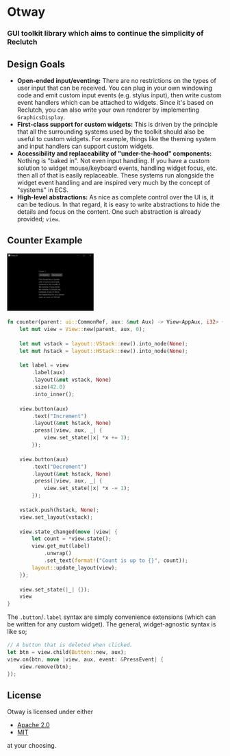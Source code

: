 # Otway

### GUI toolkit library which aims to continue the simplicity of Reclutch

## Design Goals

- **Open-ended input/eventing:** There are no restrictions on the types of user input that can be received. You can plug in your own windowing code and emit custom input events (e.g. stylus input), then write custom event handlers which can be attached to widgets. Since it's based on Reclutch, you can also write your own renderer by implementing `GraphicsDisplay`.
- **First-class support for custom widgets:** This is driven by the principle that all the surrounding systems used by the toolkit should also be useful to custom widgets. For example, things like the theming system and input handlers can support custom widgets.
- **Accessibility and replaceability of "under-the-hood" components:** Nothing is "baked in". Not even input handling. If you have a custom solution to widget mouse/keyboard events, handling widget focus, etc. then all of that is easily replaceable. These systems run alongside the widget event handling and are inspired very much by the concept of "systems" in ECS.
- **High-level abstractions:** As nice as complete control over the UI is, it can be tedious. In that regard, it is easy to write abstractions to hide the details and focus on the content. One such abstraction is already provided; `view`.

## Counter Example

<img src=".media/counter.png" width="40%"/>

```rust
fn counter(parent: ui::CommonRef, aux: &mut Aux) -> View<AppAux, i32> {
    let mut view = View::new(parent, aux, 0);

    let mut vstack = layout::VStack::new().into_node(None);
    let mut hstack = layout::HStack::new().into_node(None);

    let label = view
        .label(aux)
        .layout(&mut vstack, None)
        .size(42.0)
        .into_inner();

    view.button(aux)
        .text("Increment")
        .layout(&mut hstack, None)
        .press(|view, aux, _| {
            view.set_state(|x| *x += 1);
        });

    view.button(aux)
        .text("Decrement")
        .layout(&mut hstack, None)
        .press(|view, aux, _| {
            view.set_state(|x| *x -= 1);
        });

    vstack.push(hstack, None);
    view.set_layout(vstack);

    view.state_changed(move |view| {
        let count = *view.state();
        view.get_mut(label)
            .unwrap()
            .set_text(format!("Count is up to {}", count));
        layout::update_layout(view);
    });

    view.set_state(|_| {});
    view
}
```

The `.button`/`.label` syntax are simply convenience extensions (which can be written for any custom widget). The general, widget-agnostic syntax is like so;

```rust
// A button that is deleted when clicked.
let btn = view.child(Button::new, aux);
view.on(btn, move |view, aux, event: &PressEvent| {
    view.remove(btn);
});
```

## License

Otway is licensed under either

- [Apache 2.0](https://www.apache.org/licenses/LICENSE-2.0)
- [MIT](https://opensource.org/licenses/MIT)

at your choosing.
